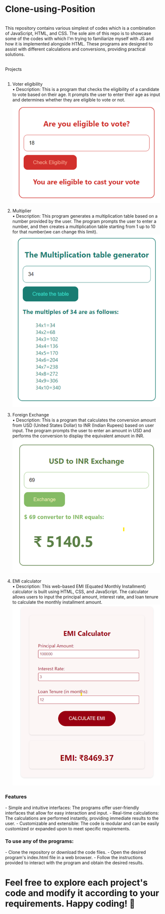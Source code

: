 # Clone-using-Position
<br />
This repository contains various simplest of codes which is a combination of JavaScript, HTML, and CSS. The sole aim of this repo is to showcase some of the codes with which I'm trying to familiarize myself with JS and how it is implemented alongside HTML. These programs are designed to assist with different calculations and conversions, providing practical solutions.
<br />
<br />

Projects
<br />
<br />
1. Voter eligibility <br />
• Description: This is a program that checks the eligibility of a candidate to vote based on their age. It prompts the user to enter their age as input and determines whether they are eligible to vote or not.
![1](https://github.com/krizz34/Basic-JS-codes/blob/main/vote/Result%20Design.png)



2. Multiplier <br />
• Description: This program generates a multiplication table based on a number provided by the user. The program prompts the user to enter a number, and then creates a multiplication table starting from 1 up to 10 for that number(we can change this limit).
![2](https://github.com/krizz34/Basic-JS-codes/blob/main/Multiplier/Result%20design.png)



3. Foreign Exchange <br />
• Description: This is a program that calculates the conversion amount from USD (United States Dollar) to INR (Indian Rupees) based on user input. The program prompts the user to enter an amount in USD and performs the conversion to display the equivalent amount in INR.
![3](https://github.com/krizz34/Basic-JS-codes/blob/main/Foreign%20Exchange/Result%20design.png)



4. EMI calculator <br />
• Description: This web-based EMI (Equated Monthly Installment) calculator is built using HTML, CSS, and JavaScript. The calculator allows users to input the principal amount, interest rate, and loan tenure to calculate the monthly installment amount.
![3](https://github.com/krizz34/Basic-JS-codes/blob/main/EMI%20calc/Result%20Design.png)


<h3> Features </h3>
  -  Simple and intuitive interfaces: The programs offer user-friendly interfaces that allow for easy interaction and input.
  -  Real-time calculations: The calculations are performed instantly, providing immediate results to the user.
  -  Customizable and extensible: The code is modular and can be easily customized or expanded upon to meet specific requirements.



<h3> To use any of the programs: </h3>
  - Clone the repository or download the code files.
  - Open the desired program's index.html file in a web browser.
  - Follow the instructions provided to interact with the program and obtain the desired results.



# Feel free to explore each project's code and modify it according to your requirements. Happy coding! 🙂
